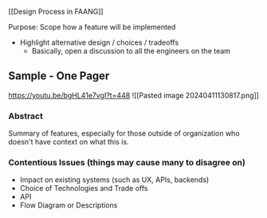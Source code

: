 [[Design Process in FAANG]]

Purpose: Scope how a feature will be implemented 
- Highlight alternative design / choices / tradeoffs
	- Basically, open a discussion to all the engineers on the team
## Sample - One Pager
https://youtu.be/bgHL41e7vgI?t=448
![[Pasted image 20240411130817.png]]

### Abstract
Summary of features, especially for those outside of organization who doesn't have context on what this is.
### Contentious Issues (things may cause many to disagree on)
- Impact on existing systems (such as UX, APIs, backends)
- Choice of Technologies and Trade offs
- API 
- Flow Diagram or Descriptions



